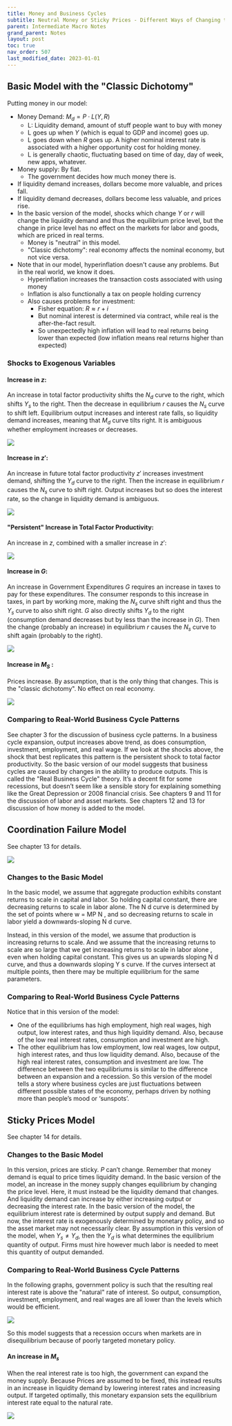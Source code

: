 ```yaml
---
title: Money and Business Cycles
subtitle: Neutral Money or Sticky Prices - Different Ways of Changing the Model to Include Monetary Policy
parent: Intermediate Macro Notes
grand_parent: Notes
layout: post
toc: true
nav_order: 507
last_modified_date: 2023-01-01
---
```



## Basic Model with the "Classic Dichotomy"


Putting money in our model:

- Money Demand: $M_{d}=P\cdot L(Y,R)$
    - L: Liquidity demand, amount of stuff people want to buy with money
    - L goes up when $Y$ (which is equal to GDP and income) goes up.
    - L goes down when $R$ goes up. A higher nominal interest rate is associated with a higher opportunity cost for holding money.
    - L is generally chaotic, fluctuating based on time of day, day of week, new apps, whatever.
- Money supply: By fiat.
    - The government decides how much money there is.
- If liquidity demand increases, dollars become more valuable, and prices fall.
- If liquidity demand decreases, dollars become less valuable, and prices rise.
- In the basic version of the model, shocks which change $Y$ or $r$ will change the liquidity demand and thus the equilibrium price level, but the change in price level has no effect on the markets for labor and goods, which are priced in real terms.
    - Money is "neutral" in this model.
    - "Classic dichotomy": real economy affects the nominal economy, but not vice versa.
- Note that in our model, hyperinflation doesn't cause any problems. But in the real world, we know it does.
    - Hyperinflation increases the transaction costs associated with using money
    - Inflation is also functionally a tax on people holding currency
    - Also causes problems for investment:
        - Fisher equation: $R\approx r+i$
        - But nominal interest is determined via contract, while real is the after-the-fact result.
        - So unexpectedly high inflation will lead to real returns being lower than expected (low inflation means real returns higher than expected)



### Shocks to Exogenous Variables

#### Increase in $z$:
An increase in total factor productivity shifts the $N_d$ curve to the right, which shifts $Y_s$ to the right. Then the
decrease in equilibrium $r$ causes the $N_s$ curve to shift left. Equilibrium output increases and interest rate falls,
so liquidity demand increases, meaning that $M_d$ curve tilts right. It is ambiguous whether employment increases or decreases.

![](img-twoperiod_shifter_rbc_z.png)

#### Increase in $z'$:
An increase in future total factor productivity $z'$ increases investment demand, shifting the $Y_d$ curve to the right.
Then the increase in equilibrium $r$ causes the $N_s$ curve to shift right. Output increases but so does the interest rate,
so the change in liquidity demand is ambiguous.

![](img-twoperiod_shifter_rbc_zprime.png)

#### "Persistent" Increase in Total Factor Productivity:
An increase in $z$, combined with a smaller increase in $z'$:

![](img-twoperiod_shifter_rbc_zboth.png)



#### Increase in $G$:

An increase in Government Expenditures $G$ requires an increase in taxes to pay for these expenditures. The consumer
responds to this increase in taxes, in part by working more, making the $N_s$ curve shift right and thus the $Y_s$ curve to
also shift right. $G$ also directly shifts $Y_d$ to the right (consumption demand decreases but by less than the increase in $G$). Then the change (probably an increase) in equilibrium $r$ causes the $N_s$ curve to shift again (probably to the right).

![](img-twoperiod_shifter_rbc_G.png)

#### Increase in $M_S$ :

Prices increase. By assumption, that is the only thing that changes. This is the "classic dichotomy". No effect on
real economy.

![](img-twoperiod_shifter_rbc_M.png)


### Comparing to Real-World Business Cycle Patterns

See chapter 3 for the discussion of business cycle patterns. In a business cycle expansion, output increases above
trend, as does consumption, investment, employment, and real wage.
If we look at the shocks above, the shock that best replicates this pattern is the persistent shock to total factor
productivity. So the basic version of our model suggests that business cycles are caused by changes in the ability to produce outputs. This is called the "Real Business Cycle" theory. It’s a decent fit for some recessions, but doesn’t seem like a sensible story for explaining something like the Great Depression or 2008 financial
crisis.
See chapters 9 and 11 for the discussion of labor and asset markets. See chapters 12 and 13 for discussion of how
money is added to the model.










## Coordination Failure Model

See chapter 13 for details.

![](img-twoperiod_shifter_coordination.png)

### Changes to the Basic Model

In the basic model, we assume that aggregate production exhibits constant returns to scale in capital and labor. So
holding capital constant, there are decreasing returns to scale in labor alone. The N d curve is determined by the set
of points where w = MP N , and so decreasing returns to scale in labor yield a downwards-sloping N d curve.

Instead, in this version of the model, we assume that production is increasing returns to scale. And we assume
that the increasing returns to scale are so large that we get increasing returns to scale in labor alone , even
when holding capital constant. This gives us an upwards sloping N d curve, and thus a downwards sloping Y s curve.
If the curves intersect at multiple points, then there may be multiple equilibrium for the same parameters.

<!--Note that I drew the graphs slightly differently in lecture. But the key concept to remember is the same: Increasing returns to scale may lead to multiple equilibriums.-->

### Comparing to Real-World Business Cycle Patterns

Notice that in this version of the model:

- One of the equilibriums has high employment, high real wages, high output, low interest rates, and thus high liquidity demand. Also, because of the low real interest rates, consumption and investment are high.
- The other equilibrium has low employment, low real wages, low output, high interest rates, and thus low liquidity demand. Also, because of the high real interest rates, consumption and investment are low. The difference between the two equilibriums is similar to the difference between an expansion and a recession. So this version of the model tells a story where business cycles are just fluctuations between different possible states of the economy, perhaps driven by nothing more than people’s mood or ‘sunspots’.








## Sticky Prices Model

See chapter 14 for details.

### Changes to the Basic Model

In this version, prices are sticky. $P$ can’t change. Remember that money demand is equal to price times liquidity demand. In the
basic version of the model, an increase in the money supply changes equilibrium by changing the price level. Here,
it must instead be the liquidity demand that changes. And liquidity demand can increase by either increasing output or
decreasing the interest rate.
In the basic version of the model, the equilibrium interest rate is determined by output supply and demand. But
now, the interest rate is exogenously determined by monetary policy, and so the asset market may not necessarily
clear. By assumption in this version of the model, when $Y_s \neq Y_d$, then the $Y_d$ is what determines the equilibrium quantity of
output. Firms must hire however much labor is needed to meet this quantity of output demanded.

### Comparing to Real-World Business Cycle Patterns

In the following graphs, government policy is such that the resulting real interest rate is above the "natural" rate of
interest. So output, consumption, investment, employment, and real wages are all lower than the levels which would
be efficient.

![](img-twoperiod_shifter_keynes_lowr.png)

So this model suggests that a recession occurs when markets are in disequilibrium because of poorly targeted
monetary policy.


#### An increase in $M_s$

When the real interest rate is too high, the government can expand the money supply. Because Prices are assumed
to be fixed, this instead results in an increase in liquidity demand by lowering interest rates and increasing output.
If targeted optimally, this monetary expansion sets the equilibrium interest rate equal to the natural rate.


![](img-twoperiod_shifter_keynes_fix.png)



